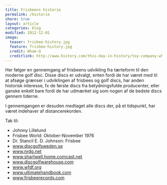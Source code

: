 ```yaml
---
title: Frisbeens historie
permalink: /historie
share: true
layout: article
categories: blog
modified: 2012-12-01
image:
  teaser: frisbee-history.jpg
  feature: frisbee-history.jpg
  credit: Wham-O
  creditlink: http://www.history.com/this-day-in-history/toy-company-wham-o-produces-first-frisbees
---
```


Her følger en gennemgang af frisbeens udvikling fra tærteform til den moderne golf disc. Disse discs er udvalgt, enten fordi de har været med til at afsøge grænser i udviklingen af frisbees og golf discs, har anden historisk interesse, fx de første discs fra betydningsfulde producenter, eller ganske enkelt bare fordi de har udmærket sig som nogen af de bedste discs gennem tiderne.

I gennemgangen er desuden medtaget alle discs der, på et tidspunkt, har været indehaver af distancerekorden.

Tak til:

- Johnny Lillelund
- Frisbee World: Oktober-November 1976
- Dr. Stancil E. D. Johnson: Frisbee
- www.discgolfsweden.se
- www.nrdg.net
- www.shartwell.home.comcast.net
- www.discgolfwarehouse.com
- www.wfdf.org
- www.ultimatehandbook.com
- www.frisbeerecords.com